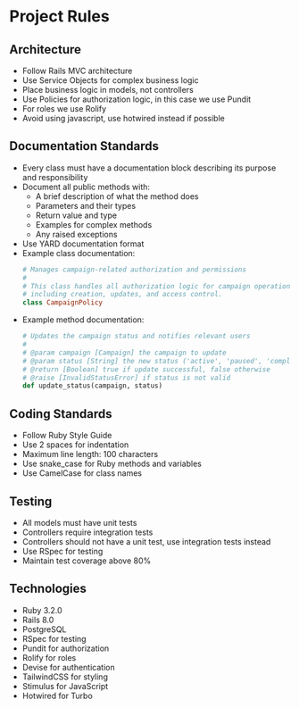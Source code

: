 # Project Rules

## Architecture
- Follow Rails MVC architecture
- Use Service Objects for complex business logic
- Place business logic in models, not controllers
- Use Policies for authorization logic, in this case we use Pundit
- For roles we use Rolify
- Avoid using javascript, use hotwired instead if possible

## Documentation Standards
- Every class must have a documentation block describing its purpose and responsibility
- Document all public methods with:
  - A brief description of what the method does
  - Parameters and their types
  - Return value and type
  - Examples for complex methods
  - Any raised exceptions
- Use YARD documentation format
- Example class documentation:
  ```ruby
  # Manages campaign-related authorization and permissions
  #
  # This class handles all authorization logic for campaign operations,
  # including creation, updates, and access control.
  class CampaignPolicy
  ```
- Example method documentation:
  ```ruby
  # Updates the campaign status and notifies relevant users
  #
  # @param campaign [Campaign] the campaign to update
  # @param status [String] the new status ('active', 'paused', 'completed')
  # @return [Boolean] true if update successful, false otherwise
  # @raise [InvalidStatusError] if status is not valid
  def update_status(campaign, status)
  ```

## Coding Standards
- Follow Ruby Style Guide
- Use 2 spaces for indentation
- Maximum line length: 100 characters
- Use snake_case for Ruby methods and variables
- Use CamelCase for class names

## Testing
- All models must have unit tests
- Controllers require integration tests
- Controllers should not have a unit test, use integration tests instead
- Use RSpec for testing
- Maintain test coverage above 80%

## Technologies
- Ruby 3.2.0
- Rails 8.0
- PostgreSQL
- RSpec for testing
- Pundit for authorization
- Rolify for roles
- Devise for authentication 
- TailwindCSS for styling
- Stimulus for JavaScript
- Hotwired for Turbo
